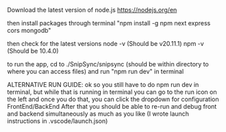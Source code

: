 Download the latest version of node.js 
https://nodejs.org/en

then install packages through terminal 
"npm install -g npm next express cors mongodb"

then check for the latest versions
node -v (Should be v20.11.1)
npm -v (Should be 10.4.0)

to run the app, cd to 
./SnipSync/snipsync (should be within directory to where you can access files)
and run "npm run dev" in terminal

ALTERNATIVE RUN GUIDE:
ok so you still have to do npm run dev in terminal, but while that is running in terminal you can go to the run icon on the left
and once you do that, you can click the dropdown for configuration FrontEnd/BackEnd
After that you should be able to re-run and debug front and backend simultaneously as much as you like
(I wrote launch instructions in .vscode/launch.json)
